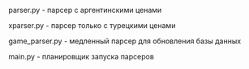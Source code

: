 parser.py - парсер с аргентинскими ценами

xparser.py - парсер только с турецкими ценами

game_parser.py - медленный парсер для обновления базы данных

main.py - планировщик запуска парсеров
